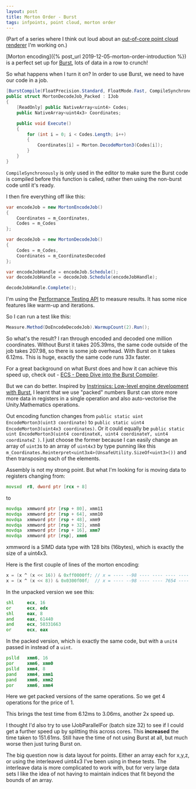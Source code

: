 ```yaml
---
layout: post
title: Morton Order - Burst
tags: infpoints, point cloud, morton order
---
```

(Part of a series where I think out loud about an [out-of-core point cloud renderer](https://github.com/johnsietsma/InfPoints) I'm working on.)

[Morton encoding]({% post_url 2019-12-05-morton-order-introduction %}) is a perfect set up for [Burst](https://docs.unity3d.com/Packages/com.unity.burst@latest/index.html), lots of data in a row to crunch!

So what happens when I turn it on? In order to use Burst, we need to have our code in a job.

<!--more-->

```csharp
[BurstCompile(FloatPrecision.Standard, FloatMode.Fast, CompileSynchronously = true)]
public struct MortonDecodeJob_Packed : IJob
{
    [ReadOnly] public NativeArray<uint4> Codes;
    public NativeArray<uint4x3> Coordinates;

    public void Execute()
    {
        for (int i = 0; i < Codes.Length; i++)
        {
            Coordinates[i] = Morton.DecodeMorton3(Codes[i]);
        }
    }
}
```

`CompileSynchronously` is only used in the editor to make sure the Burst code is compiled before this function is called, rather then using the non-burst code until it's ready.

I then fire everything off like this:
```csharp
var encodeJob = new MortonEncodeJob()
{
    Coordinates = m_Coordinates,
    Codes = m_Codes
};

var decodeJob = new MortonDecodeJob()
{
    Codes = m_Codes,
    Coordinates = m_CoordinatesDecoded
};

var encodeJobHandle = encodeJob.Schedule();
var decodeJobHandle = decodeJob.Schedule(encodeJobHandle);

decodeJobHandle.Complete();
```
I'm using the [Performance Testing API](https://docs.unity3d.com/Packages/com.unity.test-framework.performance@2.0/manual/index.html) to measure results. It has some nice features like warm-up and iterations.

So I can run a test like this:
```csharp
Measure.Method(DoEncodeDecodeJob).WarmupCount(2).Run();
```

So what's the result? I ran through encoded and decoded one million coordinates. Without Burst it takes 205.39ms, the same code outside of the job takes 207.98, so there is some job overhead. With Burst on it takes 6.12ms. This is huge, exactly the same code runs 33x faster.

For a great background on what Burst does and how it can achieve this speed up, check out - [ECS - Deep Dive into the Burst Compiler](https://www.youtube.com/watch?v=QkM6zEGFhDY).

But we can do better. Inspired by [Instrinsics: Low-level engine development with Burst](https://www.youtube.com/watch?v=BpwvXkoFcp8), I learnt that we use "packed" numbers Burst can store more more data in registers in a single operation and also auto-vectorise the Unity.Mathematics operations.

Out encoding function changes from `public static uint EncodeMorton3(uint3 coordinate)` to `public static uint4 EncodeMorton3(uint4x3 coordinates)`. Or it could equally be `public static uint EncodeMorton3(uint4 coordinateX, uint4 coordinateY, uint4 coordinateZ )`. I just choose the former because I can easily change an array of `uint3`s to an array of `uint4x3` by type punning like this `m_Coordinates.Reinterpret<uint3x4>(UnsafeUtility.SizeOf<uint3>())` and then transposing each of the elements.

Assembly is not my strong point. But what I'm looking for is moving data to registers changing from:

```asm
movsxd  r8, dword ptr [rcx + 8]
```

to

```asm
movdqa  xmmword ptr [rsp + 80], xmm11
movdqa  xmmword ptr [rsp + 64], xmm10
movdqa  xmmword ptr [rsp + 48], xmm9
movdqa  xmmword ptr [rsp + 32], xmm8
movdqa  xmmword ptr [rsp + 16], xmm7
movdqa  xmmword ptr [rsp], xmm6
```
xmmword is a SIMD data type with 128 bits (16bytes), which is exactly the size of a uint4x3.

Here is the first couple of lines of the morton encoding:
```asm
x = (x ^ (x << 16)) & 0xff0000ff; // x = ---- --98 ---- ---- ---- ---- 7654 3210
x = (x ^ (x << 8)) & 0x0300f00f;  // x = ---- --98 ---- ---- 7654 ---- ---- 3210
```

In the unpacked version we see this:
```asm
shl     ecx, 16
or      ecx, edx
shl     eax, 8
and     eax, 61440
and     ecx, 50331663
or      ecx, eax
```

In the packed version, which is exactly the same code, but with a `unit4` passed in instead of a `uint`.
```asm
pslld   xmm6, 16
por     xmm6, xmm0
pslld   xmm4, 8
pand    xmm4, xmm1
pand    xmm6, xmm2
por     xmm6, xmm4
```

Here we get packed versions of the same operations. So we get 4 operations for the price of 1.

This brings the test time from 6.12ms to 3.06ms, another 2x speed up.

I thought I'd also try to use IJobParallelFor (batch size 32) to see if I could get a further speed up by splitting this across cores. This **increased** the time taken to 151.61ms. Still have the time of not using Burst at all, but much worse then just turing Burst on.

The big question now is data layout for points. Either an array each for x,y,z, or using the interleaved uint4x3 I've been using in these tests. The interleave data is more complicated to work with, but for very large data sets I like the idea of not having to maintain indices that fit beyond the bounds of an array.
